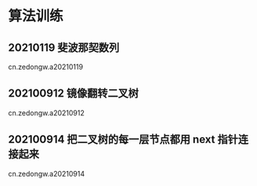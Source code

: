 # **算法训练**

## 20210119 斐波那契数列
cn.zedongw.a20210119

## 202100912 镜像翻转二叉树
cn.zedongw.a20210912

## 202100914 把二叉树的每一层节点都用 next 指针连接起来
cn.zedongw.a20210914
